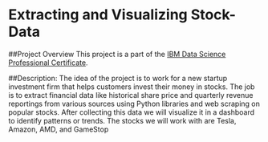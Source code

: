# Extracting and Visualizing Stock-Data
##Project Overview
This project is a part of the [IBM Data Science Professional Certificate](https://www.coursera.org/professional-certificates/ibm-data-science).

##Description:
The idea of the project is to work for a new startup investment firm that helps customers invest their money in stocks. The job is to extract financial data like historical share price and quarterly revenue reportings from various sources using Python libraries and web scraping on popular stocks. After collecting this data we will visualize it in a dashboard to identify patterns or trends. The stocks we will work with are Tesla, Amazon, AMD, and GameStop

